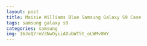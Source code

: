 ```yaml
---
layout: post
title: Maisie Williams Blue Samsung Galaxy S9 Case
tags: samsung galaxy s9
categories: samsung
img: 16JoQ7rnV3NwOyiiADubWT5t_oLWMv0WY
---
```

